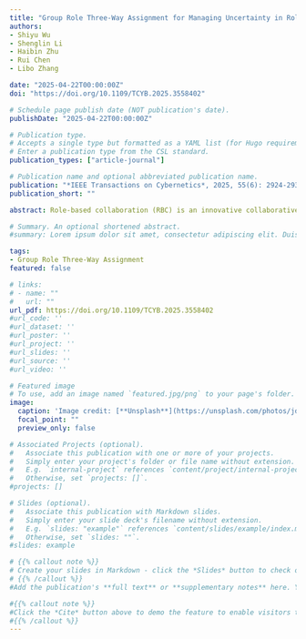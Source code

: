 ```yaml
---
title: "Group Role Three-Way Assignment for Managing Uncertainty in Role Negotiation[J]"
authors:
- Shiyu Wu
- Shenglin Li
- Haibin Zhu
- Rui Chen
- Libo Zhang

date: "2025-04-22T00:00:00Z"
doi: "https://doi.org/10.1109/TCYB.2025.3558402"

# Schedule page publish date (NOT publication's date).
publishDate: "2025-04-22T00:00:00Z"

# Publication type.
# Accepts a single type but formatted as a YAML list (for Hugo requirements).
# Enter a publication type from the CSL standard.
publication_types: ["article-journal"]

# Publication name and optional abbreviated publication name.
publication: "*IEEE Transactions on Cybernetics*, 2025, 55(6): 2924-2936.(中科院一区TOP)"
publication_short: ""

abstract: Role-based collaboration (RBC) is an innovative collaborative approach designed to enhance collaboration. Role negotiation (RN) is a critical step in RBC, during which the role set and the number of agents required for each role, i.e., role requirements, are determined. This process establishes the foundational input for group role assignment (GRA), where roles are assigned to agents to optimize group performance. Uncertainties in RN, such as task volume fluctuations, create dynamic agent requirements. However, existing RBC models typically assume RN to be static, thus failing to adequately address the substantial challenges. Three-way decision (3WD) is a robust decision-making methodology well-suited for managing uncertainty. To address the uncertainties in role requirements, this article introduces truncated discrete distribution to quantify role requirements, and presents a novel group role three-way assignment (GR3A) model. Compared with traditional RBC, our model offers an additional variable partial substitute choice that offers agents little salary during nonengagement periods but can transition to full involvement as required according to the prior agreement. GR3A is a dual-objective nonlinear optimization problem, for which a linearization strategy is proposed to achieve the optimal resolution. Additionally, sufficient and necessary conditions for these assignment problems are put forward to enhance the efficacy of the proposed solutions. To our knowledge, this study innovatively introduces a truncated discrete distribution and 3WD into the RBC framework. Empirical validation through simulations demonstrates the effectiveness and efficacy of the proposed method within the RBC context.

# Summary. An optional shortened abstract.
#summary: Lorem ipsum dolor sit amet, consectetur adipiscing elit. Duis posuere tellus ac convallis placerat. Proin tincidunt magna sed ex sollicitudin condimentum.

tags:
- Group Role Three-Way Assignment
featured: false

# links:
# - name: ""
#   url: ""
url_pdf: https://doi.org/10.1109/TCYB.2025.3558402
#url_code: ''
#url_dataset: ''
#url_poster: ''
#url_project: ''
#url_slides: ''
#url_source: ''
#url_video: ''

# Featured image
# To use, add an image named `featured.jpg/png` to your page's folder. 
image:
  caption: 'Image credit: [**Unsplash**](https://unsplash.com/photos/jdD8gXaTZsc)'
  focal_point: ""
  preview_only: false

# Associated Projects (optional).
#   Associate this publication with one or more of your projects.
#   Simply enter your project's folder or file name without extension.
#   E.g. `internal-project` references `content/project/internal-project/index.md`.
#   Otherwise, set `projects: []`.
#projects: []

# Slides (optional).
#   Associate this publication with Markdown slides.
#   Simply enter your slide deck's filename without extension.
#   E.g. `slides: "example"` references `content/slides/example/index.md`.
#   Otherwise, set `slides: ""`.
#slides: example

# {{% callout note %}}
# Create your slides in Markdown - click the *Slides* button to check out the example.
# {{% /callout %}}
#Add the publication's **full text** or **supplementary notes** here. You can use rich formatting such as including [code, math, and images](https://docs.hugoblox.com/content/writing-markdown-latex/).

#{{% callout note %}}
#Click the *Cite* button above to demo the feature to enable visitors to import publication metadata into their reference management software.
#{{% /callout %}}
---
```







